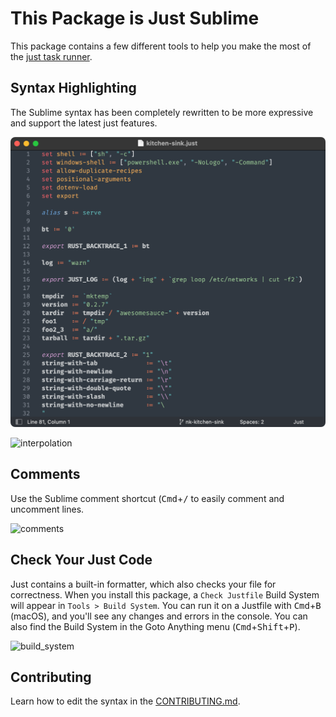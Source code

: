 # This Package is Just Sublime

This package contains a few different tools to help you make the most of the [just task runner](https://just.systems).

## Syntax Highlighting

The Sublime syntax has been completely rewritten to be more expressive and support the latest just features.

![settings_variables](assets/settings_variables.png)

![interpolation](/Users/nick/Projects/OSS/Just/assets/interpolation.png)

## Comments

Use the Sublime comment shortcut (<kbd>Cmd</kbd>+<kbd>/</kbd> to easily comment and uncomment lines.

![comments](/Users/nick/Projects/OSS/Just/assets/comments.gif)

## Check Your Just Code
Just contains a built-in formatter, which also checks your file for correctness. When you install this package, a `Check Justfile` Build System will appear in `Tools > Build System`. You can run it on a Justfile with <kbd>Cmd</kbd>+<kbd>B</kbd> (macOS), and you'll see any changes and errors in the console. You can also find the Build System in the Goto Anything menu (<kbd>Cmd</kbd>+<kbd>Shift</kbd>+<kbd>P</kbd>).

![build_system](/Users/nick/Projects/OSS/Just/assets/build_system.gif)

## Contributing

Learn how to edit the syntax in the [CONTRIBUTING.md](CONTRIBUTING.md).

